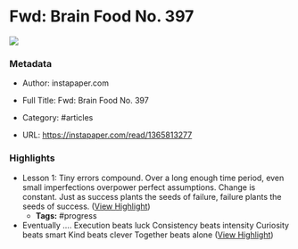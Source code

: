 # Fwd: Brain Food No. 397

![](https://readwise-assets.s3.amazonaws.com/static/images/article3.5c705a01b476.png)

### Metadata

- Author: instapaper.com
- Full Title: Fwd: Brain Food No. 397
- Category: #articles


- URL: https://instapaper.com/read/1365813277

### Highlights

- Lesson 1: Tiny errors compound. Over a long enough time period, even small imperfections overpower perfect assumptions. Change is constant. Just as success plants the seeds of failure, failure plants the seeds of success. ([View Highlight](https://instapaper.com/read/1365813277/14727185))
    - **Tags:** #progress
- Eventually …. Execution beats luck Consistency beats intensity Curiosity beats smart
  Kind beats clever
  Together beats alone ([View Highlight](https://instapaper.com/read/1365813277/14727253))
